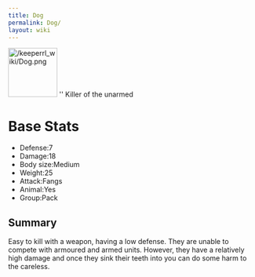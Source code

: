 ```yaml
---
title: Dog
permalink: Dog/
layout: wiki
---
```


<img src="/keeperrl_wiki/Dog.png" title="fig:/keeperrl_wiki/Dog.png" alt="/keeperrl_wiki/Dog.png" width="100" /> ''
Killer of the unarmed

Base Stats
==========

-   Defense:7
-   Damage:18
-   Body size:Medium
-   Weight:25
-   Attack:Fangs
-   Animal:Yes
-   Group:Pack

Summary
-------

Easy to kill with a weapon, having a low defense. They are unable to
compete with armoured and armed units. However, they have a relatively
high damage and once they sink their teeth into you can do some harm to
the careless.
